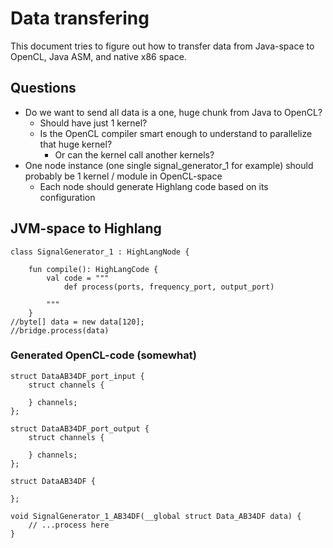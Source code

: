 # Data transfering
This document tries to figure out how to transfer data from Java-space to OpenCL, Java ASM, and native x86 space.

## Questions
* Do we want to send all data is a one, huge chunk from Java to OpenCL?
    * Should have just 1 kernel?
    * Is the OpenCL compiler smart enough to understand to parallelize that huge kernel?
        * Or can the kernel call another kernels?
* One node instance (one single signal_generator_1 for example) should probably be 1 kernel / module in OpenCL-space
    * Each node should generate Highlang code based on its configuration
    

## JVM-space to Highlang
```
class SignalGenerator_1 : HighLangNode {

    fun compile(): HighLangCode {
        val code = """
            def process(ports, frequency_port, output_port)
                
        """
    }
//byte[] data = new data[120];
//bridge.process(data)
```

### Generated OpenCL-code (somewhat)
```
struct DataAB34DF_port_input {
    struct channels {
    
    } channels;
};

struct DataAB34DF_port_output {
    struct channels {
    
    } channels;
};

struct DataAB34DF {
    
};

void SignalGenerator_1_AB34DF(__global struct Data_AB34DF data) {
    // ...process here
}
```